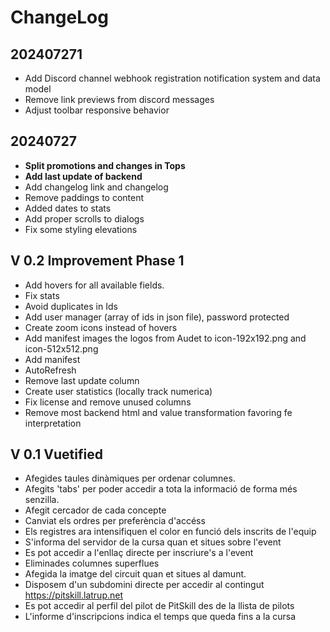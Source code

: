 # ChangeLog

## 202407271

- Add Discord channel webhook registration notification system and data model
- Remove link previews from discord messages
- Adjust toolbar responsive behavior

## 20240727

- **Split promotions and changes in Tops**
- **Add last update of backend**
- Add changelog link and changelog
- Remove paddings to content
- Added dates to stats
- Add proper scrolls to dialogs
- Fix some styling elevations


## V 0.2 Improvement Phase 1

- Add hovers for all available fields.
- Fix stats
- Avoid duplicates in Ids
- Add user manager (array of ids in json file), password protected
- Create zoom icons instead of hovers
- Add manifest images the logos from Audet to icon-192x192.png and icon-512x512.png
- Add manifest
- AutoRefresh
- Remove last update column
- Create user statistics (locally track numerica)
- Fix license and remove unused columns
- Remove most backend html and value transformation favoring fe interpretation


## V 0.1 Vuetified

- Afegides taules dinàmiques per ordenar columnes.
- Afegits 'tabs' per poder accedir a tota la informació de forma més senzilla.
- Afegit cercador de cada concepte
- Canviat els ordres per preferència d'accéss
- Els registres ara intensifiquen el color en funció dels inscrits de l'equip
- S'informa del servidor de la cursa quan et situes sobre l'event
- Es pot accedir a l'enllaç directe per inscriure's a l'event
- Eliminades columnes superflues
- Afegida la imatge del circuit quan et situes al damunt.
- Disposem d'un subdomini directe per accedir al contingut https://pitskill.latrup.net
- Es pot accedir al perfil del pilot de PitSkill des de la llista de pilots
- L'informe d'inscripcions indica el temps que queda fins a la cursa